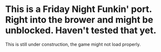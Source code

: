 # This is a Friday Night Funkin' port. Right into the brower and might be unblocked. Haven't tested that yet.

This is still under construction, the game might not load properly.
